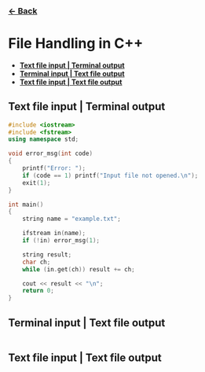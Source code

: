 ### [← Back](../../README.md)
# File Handling in C++
- [**Text file input | Terminal output**](#f-t)
- [**Terminal input | Text file output**](#t-f)
- [**Text file input | Text file output**](#f-f)

## Text file input | Terminal output <a name="f-t"></a>
```cpp
#include <iostream>
#include <fstream>
using namespace std;

void error_msg(int code)
{
    printf("Error: ");
    if (code == 1) printf("Input file not opened.\n");
    exit(1);
}

int main()
{
    string name = "example.txt";

    ifstream in(name);
    if (!in) error_msg(1);

    string result;
    char ch;
    while (in.get(ch)) result += ch;

    cout << result << "\n";
    return 0;
}
```

## Terminal input | Text file output <a name="t-f"></a>
```cpp

```

## Text file input | Text file output <a name="f-f"></a>
```cpp

```
